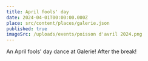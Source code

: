 ```yaml
---
title: April fools' day
date: 2024-04-01T00:00:00.000Z
place: src/content/places/galerie.json
published: true
imageSrc: /uploads/events/poisson d'avril 2024.png
---
```


An April fools' day dance at Galerie! After the break!
